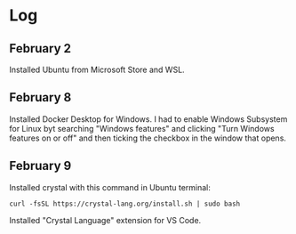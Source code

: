 # Log

## February 2

Installed Ubuntu from Microsoft Store and WSL.

## February 8

Installed Docker Desktop for Windows. I had to enable Windows Subsystem for Linux byt searching "Windows features" and clicking "Turn Windows features on or off" and then ticking the checkbox in the window that opens.

## February 9

Installed crystal with this command in Ubuntu terminal:

`curl -fsSL https://crystal-lang.org/install.sh | sudo bash`

Installed "Crystal Language" extension for VS Code.
